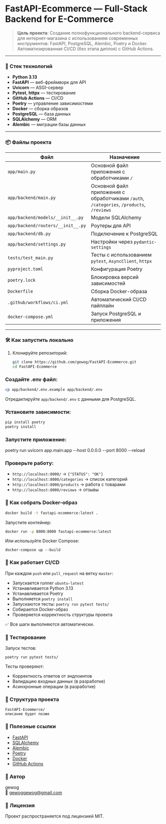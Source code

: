 # FastAPI-Ecommerce — Full-Stack Backend for E-Commerce

> **Цель проекта**: Создание полнофункционального backend-сервиса для интернет-магазина с использованием современных инструментов: FastAPI, PostgreSQL, Alembic, Poetry и Docker. Автоматизированная CI/CD (без этапа диплоя) с GitHub Actions.

---

### 🔧 Стек технологий

- **Python 3.13**
- **FastAPI** — веб-фреймворк для API
- **Uvicorn** — ASGI-сервер
- **Pytest**, **httpx** — тестирование
- **GitHub Actions** — CI/CD
- **Poetry** — управление зависимостями
- **Docker** — сборка образов
- **PostgreSQL** — база данных
- **SQLAlchemy** — ORM
- **Alembic** — миграции базы данных

---

### 📦 Файлы проекта

| Файл | Назначение                                                                               |
|------|------------------------------------------------------------------------------------------|
| `app/main.py` | Основной файл приложения с обработчиками `/`                                             |
| `app/backend/main.py` | Основной файл приложения с обработчиками `/auth`, `/categories`, `/products`, `/reviews` |
| `app/backend/models/__init__.py` | Модели SQLAlchemy                                                                        |
| `app/backend/routers/__init__.py` | Роутеры для API                                                                          |
| `app/backend/db.py` | Подключение к PostgreSQL                                                                 |
| `app/backend/settings.py` | Настройки через `pydantic-settings`                                                      |
| `tests/test_main.py` | Тесты с использованием `pytest`, `AsyncClient`, `httpx`                                  |
| `pyproject.toml` | Конфигурация Poetry                                                                      |
| `poetry.lock` | Блокировка версий зависимостей                                                           |
| `Dockerfile` | Сборка Docker-образа                                                                     |
| `.github/workflows/ci.yml` | Автоматический CI/CD пайплайн                                                            |
| `docker-compose.yml` | Запуск PostgreSQL и приложения                                                           |

---

### 🛠 Как запустить локально

1. Клонируйте репозиторий:
   ```bash
   git clone https://github.com/gewog/FastAPI-Ecommerce.git
   cd FastAPI-Ecommerce
   
### Создайте .env файл:
```bash
cp app/backend/.env.example app/backend/.env
```

Отредактируйте `app/backend/.env` с данными для PostgreSQL.

### Установите зависимости:

```bash
pip install poetry
poetry install
```

### Запустите приложение:

poetry run uvicorn app.main:app --host 0.0.0.0 --port 8000 --reload


### Проверьте работу:
- `http://localhost:8000/` → `{"STATUS": "OK"}`
- `http://localhost:8000/categories` → список категорий
- `http://localhost:8000/products` → работа с товарами
- `http://localhost:8000/reviews` → отзывы

### 🐳 Как собрать Docker-образ

```bash
docker build -t fastapi-ecommerce:latest .
```

Запустите контейнер: 
```bash
docker run -p 8000:8000 fastapi-ecommerce:latest
```

Или используйте Docker Compose: 
```
docker-compose up --build
```

### 🔁 Как работает CI/CD
При каждом `push` или `pull_request` на ветку `master`:

- Запускается runner `ubuntu-latest`
- Устанавливается Python 3.13
- Устанавливается Poetry
- Выполняется `poetry install`
- Запускаются тесты: `poetry run pytest tests/`
- Собирается Docker-образ
- Проверяется корректность структуры проекта

✅ Все шаги выполняются автоматически.

### 🧪 Тестирование
Запуск тестов:
```
poetry run pytest tests/
```

Тесты проверяют:
- Корректность ответов от эндпоинтов
- Валидацию входных данных (в разработке)
- Асинхронные операции (в разработке)

### 📂 Структура проекта
```
FastAPI-Ecommerce/
описание будет позже
```

### 🔗 Полезные ссылки
- [FastAPI](https://fastapi.tiangolo.com/)
- [SQLAlchemy](https://www.sqlalchemy.org/)
- [Alembic](https://alembic.sqlalchemy.org/)
- [Poetry](https://python-poetry.org/)
- [Docker](https://www.docker.com/)
- [GitHub Actions](https://docs.github.com/en/actions)

### 📝 Автор
gewog  
📧 gewoggewog@gmail.com

### 📄 Лицензия
Проект распространяется под лицензией MIT.

